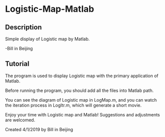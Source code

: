 # Logistic-Map-Matlab

## Description

Simple display of Logistic map by Matlab.

-Bill in Beijing

## Tutorial

The program is used to display Logistic map with the primary application of Matlab.

Before running the program, you should add all the files into Matlab path.

You can see the diagram of Logistic map in LogMap.m, and you can watch the iteration process in LogItr.m, which will generate a short movie.

Enjoy your time with Logistic map and Matlab! Suggestions and adjustments are welcomed.

Created 4/1/2019 by Bill in Beijing
